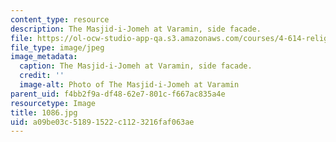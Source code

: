 ```yaml
---
content_type: resource
description: The Masjid-i-Jomeh at Varamin, side facade.
file: https://ol-ocw-studio-app-qa.s3.amazonaws.com/courses/4-614-religious-architecture-and-islamic-cultures-fall-2002/a09be03c51891522c1123216faf063ae_1086.jpg
file_type: image/jpeg
image_metadata:
  caption: The Masjid-i-Jomeh at Varamin, side facade.
  credit: ''
  image-alt: Photo of The Masjid-i-Jomeh at Varamin
parent_uid: f4bb2f9a-df48-62e7-801c-f667ac835a4e
resourcetype: Image
title: 1086.jpg
uid: a09be03c-5189-1522-c112-3216faf063ae
---
```

